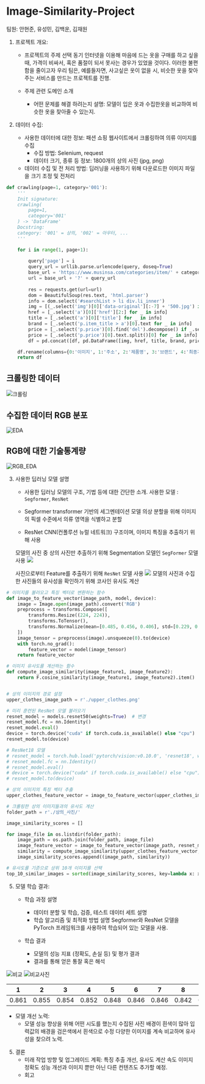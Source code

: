 # Image-Similarity-Project

팀원: 안현준, 유성민, 김백운, 김재원

1. 프로젝트  개요:
    - 프로젝트의 주제 선택 동기
	인터넷을 이용해 마음에 드는 옷을 구매를 하고 싶을 때, 가격이 비싸서, 혹은 품절이 되서 못사는 경우가 있었을 것이다.
	이러한 불편함을 줄이고자 우리 팀은,
	예를들자면, 사고싶은 옷이 없을 시, 비슷한 옷을 찾아주는 서비스를 만드는 프로젝트를 진행.

    - 주제 관련  도메인 소개
        - 어떤 문제를 해결 하려는지 설명: 모델이 입은 옷과 수집한옷을 비교하여 비슷한 옷을 찾아줄 수 있는지.

2. 데이터 수집:
    - 사용한 데이터에 대한 정보: 패션 쇼핑 웹사이트에서 크롤링하여 의류 이미지를 수집
	    - 수집 방법: Selenium, request
	    - 데이터 크기, 종류 등 정보: 1800개의 상의 사진 (jpg, png)
    - 데이터 수집 및 전 처리 방법: 딥러닝을 사용하기 위해 다운로드한 이미지 파일을 크기 조정 및 전처리


```python
def crawling(page=1, category='001'):
    '''
    Init signature:
    crawling(
        page=1,
        category='001'
    ) -> 'DataFrame'
    Docstring:     
    category: '001' = 상의, '002' = 아우터, ...
    '''

    for i in range(1, page+1):
    
        query['page'] = i
        query_url = urllib.parse.urlencode(query, doseq=True)
        base_url = 'https://www.musinsa.com/categories/item/' + category # 001: 상의, 002: 아우터, ...
        url = base_url + '?' + query_url
        
        res = requests.get(url=url)
        dom = BeautifulSoup(res.text, 'html.parser')
        info = dom.select('#searchList > li div.li_inner')
        img = [(_.select('img')[0]['data-original'][:-7] + '500.jpg') if _.select('img')[0]['data-original'].endswith('jpg') else (_.select('img')[0]['data-original'][:-7] + '500.png') for _ in info]
        href = [_.select('a')[0]['href'][2:] for _ in info]
        title = [_.select('a')[0]['title'] for _ in info]
        brand = [_.select('p.item_title > a')[0].text for _ in info]
        price = [_.select('p.price')[0].find('del').decompose() if _.select('p.price')[0].find('del') != None else 0 for _ in info]
        price = [_.select('p.price')[0].text.split()[0] for _ in info]
        df = pd.concat([df, pd.DataFrame([img, href, title, brand, price]).T], axis=0)

    df.rename(columns={0:'이미지', 1:'주소', 2:'제품명', 3:'브랜드', 4:'최종가격'}, inplace=True)
    return df
```

## 크롤링한 데이터

![크롤링](/image/crawling_df.jpeg)

## 수집한 데이터 RGB 분포

![EDA](/image/EDA.png)


## RGB에 대한 기술통계량

![RGB_EDA](/image/RGB_EDA.jpeg)

3. 사용한 딥러닝 모델 설명
   - 사용한 딥러닝 모델의 구조, 기법 등에 대한 간단한 소개.
     	사용한 모델 : `Segformer`, `ResNet`

   - Segformer
     transformer 기반의 세그멘테이션 모델
     의상 분할을 위해 이미지의 픽셀 수준에서 의류 영역을 식별하고 분할

   - ResNet
     CNN(컨폴루션 뉴럴 네트워크) 구조이며, 이미지 특징을 추출하기 위해 사용

   모델의 사진 중 상의 사진만 추출하기 위해 Segmentation 모델인 `SegFormer` 모델 사용
   <image src='https://huggingface.co/datasets/huggingface/documentation-images/resolve/main/segformer_architecture.png'>

   사진으로부터 Feature를 추출하기 위해 `ResNet` 모델 사용
   <image src='https://img1.daumcdn.net/thumb/R1280x0/?scode=mtistory2&fname=https%3A%2F%2Fblog.kakaocdn.net%2Fdn%2FdWvmSt%2Fbtq8HUxeGbt%2FRYjh295Vsf1UTixT1xsKNk%2Fimg.png'>
   모델의 사진과 수집한 사진들의 유사성을 확인하기 위해 코사인 유사도 계산

```python
# 이미지를 불러오고 특징 벡터로 변환하는 함수
def image_to_feature_vector(image_path, model, device):
    image = Image.open(image_path).convert('RGB')
    preprocess = transforms.Compose([
        transforms.Resize((224, 224)),
        transforms.ToTensor(),
        transforms.Normalize(mean=[0.485, 0.456, 0.406], std=[0.229, 0.224, 0.225]),
    ])
    image_tensor = preprocess(image).unsqueeze(0).to(device)
    with torch.no_grad():
        feature_vector = model(image_tensor)
    return feature_vector

# 이미지 유사도를 계산하는 함수
def compute_image_similarity(image_feature1, image_feature2):
    return F.cosine_similarity(image_feature1, image_feature2).item()


# 상의 이미지의 경로 설정
upper_clothes_image_path = r'./upper_clothes.png'

# 미리 훈련된 ResNet 모델 불러오기
resnet_model = models.resnet50(weights=True)  # 변경
resnet_model.fc = nn.Identity()
resnet_model.eval()
device = torch.device("cuda" if torch.cuda.is_available() else "cpu")
resnet_model.to(device)

# ResNet18 모델
# resnet_model = torch.hub.load('pytorch/vision:v0.10.0', 'resnet18', weights=True)
# resnet_model.fc = nn.Identity()
# resnet_model.eval()
# device = torch.device("cuda" if torch.cuda.is_available() else "cpu")
# resnet_model.to(device)

# 상의 이미지의 특징 벡터 추출
upper_clothes_feature_vector = image_to_feature_vector(upper_clothes_image_path, resnet_model, device)

# 크롤링한 상의 이미지들과의 유사도 계산
folder_path = r'./상의_사진/'

image_similarity_scores = []

for image_file in os.listdir(folder_path):
    image_path = os.path.join(folder_path, image_file)
    image_feature_vector = image_to_feature_vector(image_path, resnet_model, device)
    similarity = compute_image_similarity(upper_clothes_feature_vector, image_feature_vector)
    image_similarity_scores.append((image_path, similarity))

# 유사도를 기준으로 상위 10개 이미지를 선택
top_10_similar_images = sorted(image_similarity_scores, key=lambda x: x[1], reverse=True)[:10]
```   
	   
5. 모델 학습 결과:
	 - 학습 과정 설명
		- 데이터 분할 및 학습, 검증, 테스트 데이터 세트 설명
		- 학습 알고리즘 및 최적화 방법 설명
		Segformer와 ResNet 모델을 PyTorch 프레임워크를 사용하여 학습되어 있는 모델을 사용.

	- 학습 결과
		- 모델의 성능 지표 (정확도, 손실 등) 및 평가 결과
		- 결과를 통해 얻은 통찰 혹은 해석

![비교](/image/image.png)
![비교사진](/image/image1.png)

| 1 | 2 | 3 | 4 | 5 | 6 | 7 | 8 | 9 | 10 |
| - | - | - | - | - | - | - | - | - | - |
|0.861 | 0.855 | 0.854 | 0.852 | 0.848 | 0.846 | 0.846 | 0.842 | 0.84 | 0.831 |


- 모델 개선 노력:
	- 모델 성능 향상을 위해 어떤 시도를 했는지
수집된 사진 배경이 흰색이 많아 입력값의 배경을 검은색에서 흰색으로 수정
 다양한 이미지를 계속 비교하며 유사성을 찾으려 노력.

  
  
		
5. 결론
	- 미래 작업 방향 및 업그레이드 계획: 특징 추출 개선, 유사도 계산 속도  이미지 정확도 성능 개선과 이미지 뿐만 아닌 다른 컨텐츠도 추가할 예정.
	- 회고
